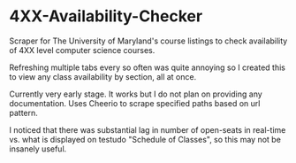 # 4XX-Availability-Checker
Scraper for The University of Maryland's course listings to check availability of 4XX level computer science courses.

Refreshing multiple tabs every so often was quite annoying so I created this to view any class availability by section, all at once.

Currently very early stage. It works but I do not plan on providing any documentation. Uses Cheerio to scrape specified paths based on url pattern.

I noticed that there was substantial lag in number of open-seats in real-time vs. what is displayed on testudo "Schedule of Classes", so this may not be insanely useful.
